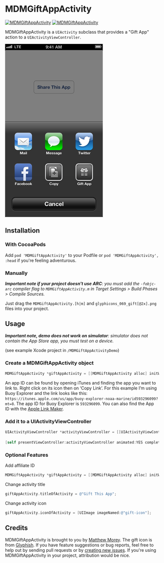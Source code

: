# MDMGiftAppActivity

[![MDMGiftAppActivity](http://cocoapod-badges.herokuapp.com/v/MDMGiftAppActivity/badge.png)](http://cocoadocs.org/docsets/MDMGiftAppActivity)
[![MDMGiftAppActivity](http://cocoapod-badges.herokuapp.com/p/MDMGiftAppActivity/badge.svg)](http://cocoadocs.org/docsets/MDMGiftAppActivity)

MDMGiftAppActivity is a `UIActivity` subclass that provides a "Gift App" action to a `UIActivityViewController`.

![MDMGiftAppActivity Screenshot](https://github.com/mmorey/MDMGiftAppActivity/raw/master/screenshot.png)

## Installation

### With CocoaPods

Add `pod 'MDMGiftAppActivity'` to your Podfile or `pod 'MDMGiftAppActivity', :head` if you're feeling adventurous.

### Manually

_**Important note if your project doesn't use ARC**: you must add the `-fobjc-arc` compiler flag to `MDMGiftAppActivity.m` in Target Settings > Build Phases > Compile Sources._

Just drag the `MDMGiftAppActivity.[h|m]` and `glyphicons_069_gift[@2x].png` files into your project.

## Usage

_**Important note,  demo does not work on simulator**: simulator does not contain the App Store app, you must test on a device._

(see example Xcode project in `/MDMGiftAppActivityDemo`)

### Create a MDMGiftAppActivity object

```objective-c
MDMGiftAppActivity *giftAppActivity = [[MDMGiftAppActivity alloc] initWithAppID:@"XXXXXXXXX"];
```

An app ID can be found by opening iTunes and finding the app you want to link to. Right click on its icon then on ‘Copy Link’. For this example I’m using Buoy Explorer and the link looks like this: `https://itunes.apple.com/us/app/buoy-explorer-noaa-marine/id593296099?mt=8`. The app ID for Buoy Explorer is `593296099`. You can also find the App ID with the [Apple Link Maker](http://itunes.apple.com/linkmaker/).

### Add it to a UIActivityViewController

```objective-c
UIActivityViewController *activityViewController = [[UIActivityViewController alloc] initWithActivityItems:@[@"Awesome app"]]
                                                                                     applicationActivities:@[giftAppActivity]];
[self presentViewController:activityViewController animated:YES completion:nil];
```

### Optional Features

Add affiliate ID

```objective-c
MDMGiftAppActivity *giftAppActivity = [[MDMGiftAppActivity alloc] initWithAppID:@"XXXXXXXXX" withSiteID:@"YYYYYYYYYYY" withPartnerID:@"ZZ"];
```

Change activity title

```objective-c
giftAppActivity.titleOfActivity = @"Gift This App";
```

Change activity icon

```objective-c
giftAppActivity.iconOfActivity = [UIImage imageNamed:@"gift-icon"];
```

## Credits

MDMGiftAppActivity is brought to you by [Matthew Morey](http://matthewmorey.com). The gift icon is from [Glyphish](http://glyphish.com/). If you have feature suggestions or bug reports, feel free to help out by sending pull requests or by [creating new issues](https://github.com/mmorey/MDMGiftAppActivity/issues/new). If you're using MDMGiftAppActivity in your project, attribution would be nice.
